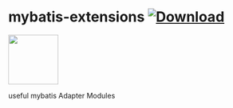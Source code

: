 # mybatis-extensions [ ![Download](https://api.bintray.com/packages/icc/mybatis-extensions/mybatis-extensions/images/download.svg) ](https://bintray.com/icc/mybatis-extensions/mybatis-extensions/_latestVersion) 

<img src="https://user-images.githubusercontent.com/24240623/68653739-b5edf100-056f-11ea-90bf-5df1a22132bf.png" width="100" height="100">

useful mybatis Adapter Modules

